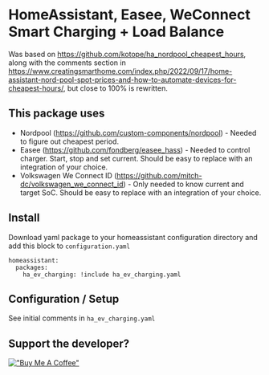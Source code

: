 # HomeAssistant, Easee, WeConnect Smart Charging + Load Balance #
Was based on https://github.com/kotope/ha_nordpool_cheapest_hours, along with the comments section in https://www.creatingsmarthome.com/index.php/2022/09/17/home-assistant-nord-pool-spot-prices-and-how-to-automate-devices-for-cheapest-hours/, but close to 100% is rewritten.

## This package uses ## 
* Nordpool (https://github.com/custom-components/nordpool) - Needed to figure out cheapest period.
* Easee (https://github.com/fondberg/easee_hass) - Needed to control charger. Start, stop and set current. Should be easy to replace with an integration of your choice.
* Volkswagen We Connect ID (https://github.com/mitch-dc/volkswagen_we_connect_id) - Only needed to know current and target SoC. Should be easy to replace with an integration of your choice.

## Install ##
Download yaml package to your homeassistant configuration directory and add this block to `configuration.yaml`

```
homeassistant:
  packages:
    ha_ev_charging: !include ha_ev_charging.yaml
```

## Configuration / Setup ##
See initial comments in `ha_ev_charging.yaml`






## Support the developer?
[!["Buy Me A Coffee"](https://www.buymeacoffee.com/assets/img/custom_images/orange_img.png)](https://www.buymeacoffee.com/fransakeson)


